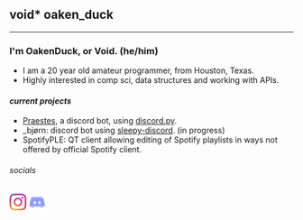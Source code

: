 ## void* oaken_duck
----
### I'm OakenDuck, or Void. (he/him)

* I am a 20 year old amateur programmer, from Houston, Texas.
* Highly interested in comp sci, data structures and working with APIs.

#### *current projects*
* [Praestes](https://discord.com/voidoakenduck/Praestes), a discord bot, using [discord.py](https://github.com/Rapptz/discord.py).
* \_bjørn: discord bot using [sleepy-discord](https://github.com/yourWaifu/sleepy-discord). (in progress)
* SpotifyPLE: QT client allowing editing of Spotify playlists in ways not offered by official Spotify client.

###### _socials_
[<img src="assets/instagramtransparent.png" alt="instagram" width=30/>](https://instagram.com/void_ptr_?igshid=fu3o42p0rni1)
[<img src="assets/discord.png" alt="my discord" width=30/>](https://discord.gg/5d7BzA6pWa)
